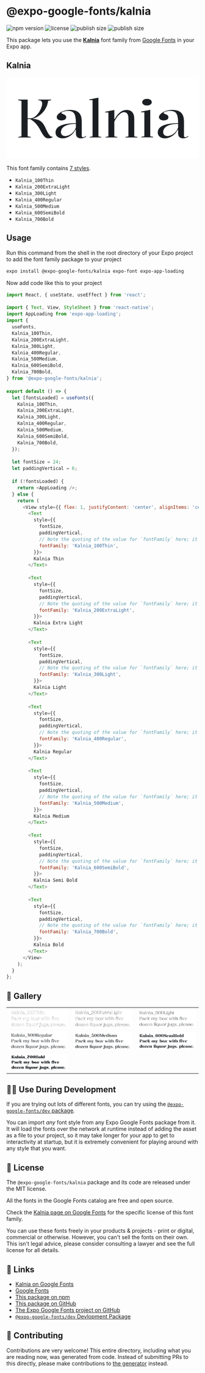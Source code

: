 # @expo-google-fonts/kalnia

![npm version](https://flat.badgen.net/npm/v/@expo-google-fonts/kalnia)
![license](https://flat.badgen.net/github/license/expo/google-fonts)
![publish size](https://flat.badgen.net/packagephobia/install/@expo-google-fonts/kalnia)
![publish size](https://flat.badgen.net/packagephobia/publish/@expo-google-fonts/kalnia)

This package lets you use the [**Kalnia**](https://fonts.google.com/specimen/Kalnia) font family from [Google Fonts](https://fonts.google.com/) in your Expo app.

## Kalnia

![Kalnia](./font-family.png)

This font family contains [7 styles](#-gallery).

- `Kalnia_100Thin`
- `Kalnia_200ExtraLight`
- `Kalnia_300Light`
- `Kalnia_400Regular`
- `Kalnia_500Medium`
- `Kalnia_600SemiBold`
- `Kalnia_700Bold`

## Usage

Run this command from the shell in the root directory of your Expo project to add the font family package to your project
```sh
expo install @expo-google-fonts/kalnia expo-font expo-app-loading
```

Now add code like this to your project
```js
import React, { useState, useEffect } from 'react';

import { Text, View, StyleSheet } from 'react-native';
import AppLoading from 'expo-app-loading';
import {
  useFonts,
  Kalnia_100Thin,
  Kalnia_200ExtraLight,
  Kalnia_300Light,
  Kalnia_400Regular,
  Kalnia_500Medium,
  Kalnia_600SemiBold,
  Kalnia_700Bold,
} from '@expo-google-fonts/kalnia';

export default () => {
  let [fontsLoaded] = useFonts({
    Kalnia_100Thin,
    Kalnia_200ExtraLight,
    Kalnia_300Light,
    Kalnia_400Regular,
    Kalnia_500Medium,
    Kalnia_600SemiBold,
    Kalnia_700Bold,
  });

  let fontSize = 24;
  let paddingVertical = 6;

  if (!fontsLoaded) {
    return <AppLoading />;
  } else {
    return (
      <View style={{ flex: 1, justifyContent: 'center', alignItems: 'center' }}>
        <Text
          style={{
            fontSize,
            paddingVertical,
            // Note the quoting of the value for `fontFamily` here; it expects a string!
            fontFamily: 'Kalnia_100Thin',
          }}>
          Kalnia Thin
        </Text>

        <Text
          style={{
            fontSize,
            paddingVertical,
            // Note the quoting of the value for `fontFamily` here; it expects a string!
            fontFamily: 'Kalnia_200ExtraLight',
          }}>
          Kalnia Extra Light
        </Text>

        <Text
          style={{
            fontSize,
            paddingVertical,
            // Note the quoting of the value for `fontFamily` here; it expects a string!
            fontFamily: 'Kalnia_300Light',
          }}>
          Kalnia Light
        </Text>

        <Text
          style={{
            fontSize,
            paddingVertical,
            // Note the quoting of the value for `fontFamily` here; it expects a string!
            fontFamily: 'Kalnia_400Regular',
          }}>
          Kalnia Regular
        </Text>

        <Text
          style={{
            fontSize,
            paddingVertical,
            // Note the quoting of the value for `fontFamily` here; it expects a string!
            fontFamily: 'Kalnia_500Medium',
          }}>
          Kalnia Medium
        </Text>

        <Text
          style={{
            fontSize,
            paddingVertical,
            // Note the quoting of the value for `fontFamily` here; it expects a string!
            fontFamily: 'Kalnia_600SemiBold',
          }}>
          Kalnia Semi Bold
        </Text>

        <Text
          style={{
            fontSize,
            paddingVertical,
            // Note the quoting of the value for `fontFamily` here; it expects a string!
            fontFamily: 'Kalnia_700Bold',
          }}>
          Kalnia Bold
        </Text>
      </View>
    );
  }
};

```

## 🔡 Gallery


||||
|-|-|-|
|![Kalnia_100Thin](./Kalnia_100Thin.ttf.png)|![Kalnia_200ExtraLight](./Kalnia_200ExtraLight.ttf.png)|![Kalnia_300Light](./Kalnia_300Light.ttf.png)||
|![Kalnia_400Regular](./Kalnia_400Regular.ttf.png)|![Kalnia_500Medium](./Kalnia_500Medium.ttf.png)|![Kalnia_600SemiBold](./Kalnia_600SemiBold.ttf.png)||
|![Kalnia_700Bold](./Kalnia_700Bold.ttf.png)||||


## 👩‍💻 Use During Development

If you are trying out lots of different fonts, you can try using the [`@expo-google-fonts/dev` package](https://github.com/expo/google-fonts/tree/master/font-packages/dev#readme).

You can import *any* font style from any Expo Google Fonts package from it. It will load the fonts
over the network at runtime instead of adding the asset as a file to your project, so it may take longer
for your app to get to interactivity at startup, but it is extremely convenient
for playing around with any style that you want.

## 📖 License

The `@expo-google-fonts/kalnia` package and its code are released under the MIT license.

All the fonts in the Google Fonts catalog are free and open source.

Check the [Kalnia page on Google Fonts](https://fonts.google.com/specimen/Kalnia) for the specific license of this font family.

You can use these fonts freely in your products & projects - print or digital, commercial or otherwise. However, you can't sell the fonts on their own. This isn't legal advice, please consider consulting a lawyer and see the full license for all details.

## 🔗 Links

- [Kalnia on Google Fonts](https://fonts.google.com/specimen/Kalnia)
- [Google Fonts](https://fonts.google.com/)
- [This package on npm](https://www.npmjs.com/package/@expo-google-fonts/kalnia)
- [This package on GitHub](https://github.com/expo/google-fonts/tree/master/font-packages/kalnia)
- [The Expo Google Fonts project on GitHub](https://github.com/expo/google-fonts)
- [`@expo-google-fonts/dev` Devlopment Package](https://github.com/expo/google-fonts/tree/master/font-packages/dev)

## 🤝 Contributing

Contributions are very welcome! This entire directory, including what you are reading now, was generated from code. Instead of submitting PRs to this directly, please make contributions to [the generator](https://github.com/expo/google-fonts/tree/master/packages/generator) instead.
